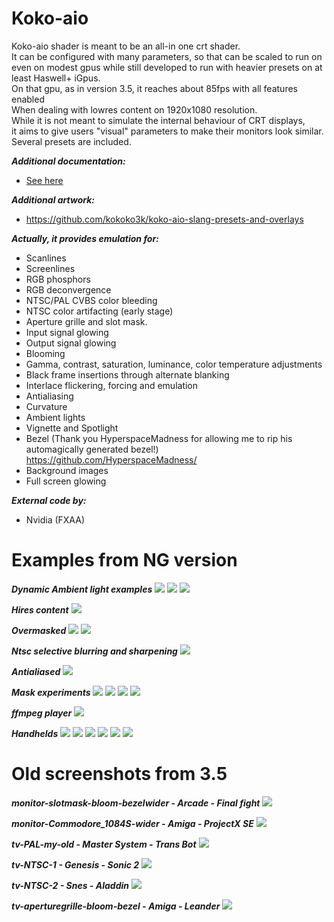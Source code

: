 # Koko-aio

Koko-aio shader is meant to be an all-in one crt shader.<br>
It can be configured with many parameters, so that can be
scaled to run on even on modest gpus while still developed to
run with heavier presets on at least Haswell+ iGpus.<br>
On that gpu, as in version 3.5, it reaches about 85fps with all features enabled<br>
When dealing with lowres content on 1920x1080 resolution.<br>
While it is not meant to simulate the internal behaviour of CRT displays,<br>
it aims to give users "visual" parameters to make their monitors look similar.<br>
Several presets are included.<br>

***Additional documentation:***
* [See here](docs.md)

***Additional artwork:***
* https://github.com/kokoko3k/koko-aio-slang-presets-and-overlays

***Actually, it provides emulation for:***
* Scanlines
* Screenlines
* RGB phosphors
* RGB deconvergence
* NTSC/PAL CVBS color bleeding
* NTSC color artifacting (early stage)
* Aperture grille and slot mask.
* Input signal glowing
* Output signal glowing
* Blooming
* Gamma, contrast, saturation, luminance, color temperature adjustments
* Black frame insertions through alternate blanking
* Interlace flickering, forcing and emulation
* Antialiasing
* Curvature
* Ambient lights
* Vignette and Spotlight
* Bezel (Thank you HyperspaceMadness for allowing me to rip his automagically generated bezel!)
  https://github.com/HyperspaceMadness/
* Background images
* Full screen glowing

***External code by:***
* Nvidia (FXAA)
        
# Examples from NG version

***Dynamic Ambient light examples***
![ ](https://github.com/kokoko3k/koko-aio-slang/blob/main/screenshots/screenshots-ng-1.0/Amby-night.jpeg?raw=true)
![ ](https://github.com/kokoko3k/koko-aio-slang/blob/main/screenshots/screenshots-ng-1.0/Amby-day.jpeg?raw=true)
![ ](https://github.com/kokoko3k/koko-aio-slang/blob/main/screenshots/screenshots-ng-1.0/Amby-widen.jpeg?raw=true)

***Hires content***
![ ](https://github.com/kokoko3k/koko-aio-slang/blob/main/screenshots/screenshots-ng-1.0/hires.jpeg?raw=true)

***Overmasked***
![ ](https://github.com/kokoko3k/koko-aio-slang/blob/main/screenshots/screenshots-ng-1.0/Overmask,jpeg?raw=true)
![ ](https://github.com/kokoko3k/koko-aio-slang/blob/main/screenshots/screenshots-ng-1.0/Overmask2.jpeg?raw=true)

***Ntsc selective blurring and sharpening***
![ ](https://github.com/kokoko3k/koko-aio-slang/blob/main/screenshots/screenshots-ng-1.0/sonic1.jpeg?raw=true)

***Antialiased***
![ ](https://github.com/kokoko3k/koko-aio-slang/blob/main/screenshots/screenshots-ng-1.0/fxaa.jpeg?raw=true)

***Mask experiments***
![ ](https://github.com/kokoko3k/koko-aio-slang/blob/main/screenshots/screenshots-ng-1.0/overlapped.jpeg?raw=true)
![ ](https://github.com/kokoko3k/koko-aio-slang/blob/main/screenshots/screenshots-ng-1.0/oldpainless.jpeg?raw=true)
![ ](https://github.com/kokoko3k/koko-aio-slang/blob/main/screenshots/screenshots-ng-1.0/pinchlook.jpeg?raw=true)
![ ](https://github.com/kokoko3k/koko-aio-slang/blob/main/screenshots/screenshots-ng-1.0/Wide-Mask?raw=true)

***ffmpeg player***
![ ](https://github.com/kokoko3k/koko-aio-slang/blob/main/screenshots/screenshots-ng-1.0/tv.jpeg?raw=true)

***Handhelds***
![ ](https://github.com/kokoko3k/koko-aio-slang/blob/main/screenshots/screenshots-ng-1.0/handhelds/gg_lights1.jpeg?raw=true)
![ ](https://github.com/kokoko3k/koko-aio-slang/blob/main/screenshots/screenshots-ng-1.0/handhelds/gg_ambilights.jpeg?raw=true)
![ ](https://github.com/kokoko3k/koko-aio-slang/blob/main/screenshots/screenshots-ng-1.0/handhelds/gmb_zoom.jpeg?raw=true)
![ ](https://github.com/kokoko3k/koko-aio-slang/blob/main/screenshots/screenshots-ng-1.0/handhelds/gbp.jpeg?raw=true)
![ ](https://github.com/kokoko3k/koko-aio-slang/blob/main/screenshots/screenshots-ng-1.0/handhelds/gbm_desktop.jpeg?raw=true)
![ ](https://github.com/kokoko3k/koko-aio-slang/blob/main/screenshots/screenshots-ng-1.0/handhelds/wario.jpeg?raw=true)


# Old screenshots from 3.5

***monitor-slotmask-bloom-bezelwider - Arcade - Final fight***
![ ](https://github.com/kokoko3k/koko-aio-slang/blob/main/screenshots/screenshots.3.5/monitor-slotmask-bloom-bezelwider.mame.ffight.png?raw=true)

***monitor-Commodore_1084S-wider - Amiga - ProjectX SE***
![ ](https://github.com/kokoko3k/koko-aio-slang/blob/main/screenshots/screenshots.3.5/monitor-Commodore_1084S-wider.puae.projectx.png?raw=true)

***tv-PAL-my-old - Master System - Trans Bot***
![ ](https://github.com/kokoko3k/koko-aio-slang/blob/main/screenshots/screenshots.3.5/tv-PAL-my-old,mastersystem.transbot.png?raw=true)

***tv-NTSC-1 - Genesis - Sonic 2***
![ ](https://github.com/kokoko3k/koko-aio-slang/blob/main/screenshots/screenshots.3.5/tv-NTSC-1.md.sonic2.png?raw=true)

***tv-NTSC-2 - Snes - Aladdin***
![ ](https://github.com/kokoko3k/koko-aio-slang/blob/main/screenshots/screenshots.3.5/tv-NTSC-2.snes.aladdin.png?raw=true)

***tv-aperturegrille-bloom-bezel - Amiga - Leander***
![ ](https://github.com/kokoko3k/koko-aio-slang/blob/main/screenshots/screenshots.3.5/tv-aperturegrille-bloom-bezel.puae.leander.png?raw=true)
